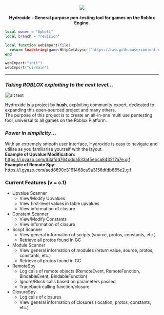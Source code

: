 <p align="center">
  <img src="https://camo.githubusercontent.com/96f209b7bb27dce3f8b7da5d6d216e601eebb25b/68747470733a2f2f63646e2e646973636f72646170702e636f6d2f6174746163686d656e74732f3633333437323432393931373939353033382f3732323134333733303530303530313533342f487964726f786964655f4c6f676f2e706e67">
  <br><br>
  <b>Hydroxide - General purpose pen-testing tool for games on the Roblox Engine.</b>
  
  ```lua
local owner = "Upbolt"
local branch = "revision"

local function webImport(file)
    return loadstring(game:HttpGetAsync(("https://raw.githubusercontent.com/%s/Hydroxide/%s/%s.lua"):format(owner, branch, file)), file .. '.lua')()
end

webImport("init")
webImport("ui/main")
```
</p>

---

### *Taking ROBLOX exploiting to the next level...*

![alt text](https://camo.githubusercontent.com/4cdcb3f0756ded1323150d6807ea9d507799ca60/68747470733a2f2f63646e2e646973636f72646170702e636f6d2f6174746163686d656e74732f3639343732363633363133383030343539332f3734323430383534363333343933333030322f756e6b6e6f776e2e706e67 "In-game screenshot of UI")

Hydroxide is a project by **hush**, exploiting community expert, dedicated to expanding this open-sourced project and many others.                       
The purpose of this project is to create an all-in-one multi use pentesting tool, universal to all games on the Roblox Platform.                                  

### *Power in simplicity*...

With an extremely smooth user interface, Hydroxide is easy to navigate and utilise as you familiarise yourself with the layout.                                      
**Example of Upvalue Modification:** https://i.gyazo.com/63afdd764cdca533af5ebca843217a7e.gif                                                                      
**Example of Remote Spy:** https://i.gyazo.com/aed8690c3161468ca9a3156dfdb665e2.gif

### Current Features (v = c.1)

* Upvalue Scanner
    * View/Modify Upvalues
    * View first-level values in table upvalues
    * View information of closure
* Constant Scanner
    * View/Modify Constants
    * View information of closure
* Script Scanner
    * View general information of scripts (source, protos, constants, etc.)
    * Retrieve all protos found in GC
* Module Scanner
    * View general information of modules (return value, source, protos, constants, etc.)
    * Retrieve all protos found in GC
* RemoteSpy
    * Log calls of remote objects (RemoteEvent, RemoteFunction, BindableEvent, BindableFunction)
    * Ignore/Block calls based on parameters passed
    * Traceback calling function/closure
* ClosureSpy
    * Log calls of closures
    * View general information of closures (location, protos, constants, etc.)
